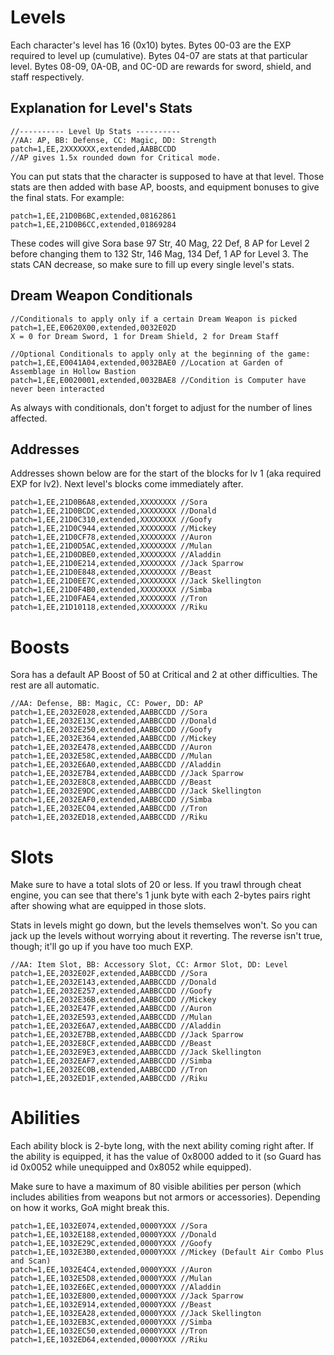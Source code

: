 # Levels

Each character's level has 16 (0x10) bytes. Bytes 00-03 are the EXP required to level up (cumulative). Bytes 04-07 are stats at that particular level. Bytes 08-09, 0A-0B, and 0C-0D are rewards for sword, shield, and staff respectively.

## Explanation for Level's Stats

```
//---------- Level Up Stats ----------
//AA: AP, BB: Defense, CC: Magic, DD: Strength
patch=1,EE,2XXXXXXX,extended,AABBCCDD
//AP gives 1.5x rounded down for Critical mode.
```

You can put stats that the character is supposed to have at that level. Those stats are then added with base AP, boosts, and equipment bonuses to give the final stats. For example:

```
patch=1,EE,21D0B6BC,extended,08162861
patch=1,EE,21D0B6CC,extended,01869284
```

These codes will give Sora base 97 Str, 40 Mag, 22 Def, 8 AP for Level 2 before changing them to 132 Str, 146 Mag, 134 Def, 1 AP for Level 3. The stats CAN decrease, so make sure to fill up every single level's stats.

## Dream Weapon Conditionals

```
//Conditionals to apply only if a certain Dream Weapon is picked
patch=1,EE,E0620X00,extended,0032E02D
X = 0 for Dream Sword, 1 for Dream Shield, 2 for Dream Staff

//Optional Conditionals to apply only at the beginning of the game:
patch=1,EE,E0041A04,extended,0032BAE0 //Location at Garden of Assemblage in Hollow Bastion
patch=1,EE,E0020001,extended,0032BAE8 //Condition is Computer have never been interacted
```

As always with conditionals, don't forget to adjust for the number of lines affected.

## Addresses

Addresses shown below are for the start of the blocks for lv 1 (aka required EXP for lv2). Next level's blocks come immediately after.

```
patch=1,EE,21D0B6A8,extended,XXXXXXXX //Sora
patch=1,EE,21D0BCDC,extended,XXXXXXXX //Donald
patch=1,EE,21D0C310,extended,XXXXXXXX //Goofy
patch=1,EE,21D0C944,extended,XXXXXXXX //Mickey
patch=1,EE,21D0CF78,extended,XXXXXXXX //Auron
patch=1,EE,21D0D5AC,extended,XXXXXXXX //Mulan
patch=1,EE,21D0DBE0,extended,XXXXXXXX //Aladdin
patch=1,EE,21D0E214,extended,XXXXXXXX //Jack Sparrow
patch=1,EE,21D0E848,extended,XXXXXXXX //Beast
patch=1,EE,21D0EE7C,extended,XXXXXXXX //Jack Skellington
patch=1,EE,21D0F4B0,extended,XXXXXXXX //Simba
patch=1,EE,21D0FAE4,extended,XXXXXXXX //Tron
patch=1,EE,21D10118,extended,XXXXXXXX //Riku
```

# Boosts

Sora has a default AP Boost of 50 at Critical and 2 at other difficulties. The rest are all automatic.

```
//AA: Defense, BB: Magic, CC: Power, DD: AP
patch=1,EE,2032E028,extended,AABBCCDD //Sora
patch=1,EE,2032E13C,extended,AABBCCDD //Donald
patch=1,EE,2032E250,extended,AABBCCDD //Goofy
patch=1,EE,2032E364,extended,AABBCCDD //Mickey
patch=1,EE,2032E478,extended,AABBCCDD //Auron
patch=1,EE,2032E58C,extended,AABBCCDD //Mulan
patch=1,EE,2032E6A0,extended,AABBCCDD //Aladdin
patch=1,EE,2032E7B4,extended,AABBCCDD //Jack Sparrow
patch=1,EE,2032E8C8,extended,AABBCCDD //Beast
patch=1,EE,2032E9DC,extended,AABBCCDD //Jack Skellington
patch=1,EE,2032EAF0,extended,AABBCCDD //Simba
patch=1,EE,2032EC04,extended,AABBCCDD //Tron
patch=1,EE,2032ED18,extended,AABBCCDD //Riku
```

# Slots

Make sure to have a total slots of 20 or less. If you trawl through cheat engine, you can see that there's 1 junk byte with each 2-bytes pairs right after showing what are equipped in those slots.

Stats in levels might go down, but the levels themselves won't. So you can jack up the levels without worrying about it reverting. The reverse isn't true, though; it'll go up if you have too much EXP.

```
//AA: Item Slot, BB: Accessory Slot, CC: Armor Slot, DD: Level
patch=1,EE,2032E02F,extended,AABBCCDD //Sora
patch=1,EE,2032E143,extended,AABBCCDD //Donald
patch=1,EE,2032E257,extended,AABBCCDD //Goofy
patch=1,EE,2032E36B,extended,AABBCCDD //Mickey
patch=1,EE,2032E47F,extended,AABBCCDD //Auron
patch=1,EE,2032E593,extended,AABBCCDD //Mulan
patch=1,EE,2032E6A7,extended,AABBCCDD //Aladdin
patch=1,EE,2032E7BB,extended,AABBCCDD //Jack Sparrow
patch=1,EE,2032E8CF,extended,AABBCCDD //Beast
patch=1,EE,2032E9E3,extended,AABBCCDD //Jack Skellington
patch=1,EE,2032EAF7,extended,AABBCCDD //Simba
patch=1,EE,2032EC0B,extended,AABBCCDD //Tron
patch=1,EE,2032ED1F,extended,AABBCCDD //Riku
```

# Abilities

Each ability block is 2-byte long, with the next ability coming right after. If the ability is equipped, it has the value of 0x8000 added to it (so Guard has id 0x0052 while unequipped and 0x8052 while equipped).

Make sure to have a maximum of 80 visible abilities per person (which includes abilities from weapons but not armors or accessories). Depending on how it works, GoA might break this.

```
patch=1,EE,1032E074,extended,0000YXXX //Sora
patch=1,EE,1032E188,extended,0000YXXX //Donald
patch=1,EE,1032E29C,extended,0000YXXX //Goofy
patch=1,EE,1032E3B0,extended,0000YXXX //Mickey (Default Air Combo Plus and Scan)
patch=1,EE,1032E4C4,extended,0000YXXX //Auron
patch=1,EE,1032E5D8,extended,0000YXXX //Mulan
patch=1,EE,1032E6EC,extended,0000YXXX //Aladdin
patch=1,EE,1032E800,extended,0000YXXX //Jack Sparrow
patch=1,EE,1032E914,extended,0000YXXX //Beast
patch=1,EE,1032EA28,extended,0000YXXX //Jack Skellington
patch=1,EE,1032EB3C,extended,0000YXXX //Simba
patch=1,EE,1032EC50,extended,0000YXXX //Tron
patch=1,EE,1032ED64,extended,0000YXXX //Riku
```
